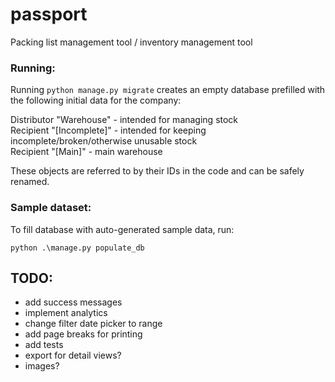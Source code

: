 # passport
Packing list management tool / inventory management tool

### Running:
Running `python manage.py migrate` creates an empty database prefilled with the following initial data for the company:

Distributor "Warehouse" - intended for managing stock\
Recipient "[Incomplete]" - intended for keeping incomplete/broken/otherwise unusable stock\
Recipient "[Main]" - main warehouse

These objects are referred to by their IDs in the code and can be safely renamed.

### Sample dataset:
To fill database with auto-generated sample data, run:

`python .\manage.py populate_db`

## TODO:
* add success messages
* implement analytics
* change filter date picker to range
* add page breaks for printing
* add tests
* export for detail views?
* images?